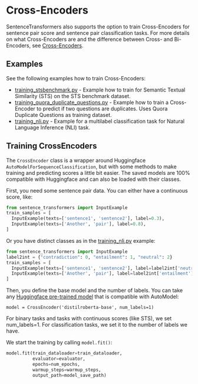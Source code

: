 # Cross-Encoders
SentenceTransformers also supports the option to train Cross-Encoders for sentence pair score and sentence pair classification tasks. For more details on what Cross-Encoders are and the difference between Cross- and Bi-Encoders, see [Cross-Encoders](../../applications/cross-encoder/README.md).

## Examples
See the following examples how to train Cross-Encoders:
- [training_stsbenchmark.py](training_stsbenchmark.py) - Example how to train for Semantic Textual Similarity (STS) on the STS benchmark dataset.
- [training_quora_duplicate_questions.py](training_quora_duplicate_questions.py) - Example how to train a Cross-Encoder to predict if two questions are duplicates. Uses Quora Duplicate Questions as training dataset.
- [training_nli.py](training_nli.py) - Example for a multilabel classification task for Natural Language Inference (NLI) task.

## Training CrossEncoders

The `CrossEncoder` class is a wrapper around Huggingface `AutoModelForSequenceClassification`, but with some methods to make training and predicting scores a little bit easier. The saved models are 100% compatible with Huggingface and can also be loaded with their classes.

First, you need some sentence pair data. You can either have a continuous score, like:
```python
from sentence_transformers import InputExample
train_samples = [
  InputExample(texts=['sentence1', 'sentence2'], label=0.3),
  InputExample(texts=['Another', 'pair'], label=0.8),
]
```

Or you have distinct classes as in the [training_nli.py](training_nli.py) example:
```python
from sentence_transformers import InputExample
label2int = {"contradiction": 0, "entailment": 1, "neutral": 2}
train_samples = [
  InputExample(texts=['sentence1', 'sentence2'], label=label2int['neutral']),
  InputExample(texts=['Another', 'pair'], label=label2int['entailment']),
]
```

Then, you define the base model and the number of labels. You can take any [Huggingface pre-trained model](https://huggingface.co/transformers/pretrained_models.html) that is compatible with AutoModel:
```
model = CrossEncoder('distilroberta-base', num_labels=1)
```

For binary tasks and tasks with continuous scores (like STS), we set num_labels=1. For classification tasks, we set it to the number of labels we have.

We start the training by calling `model.fit()`:
```python
model.fit(train_dataloader=train_dataloader,
          evaluator=evaluator,
          epochs=num_epochs,
          warmup_steps=warmup_steps,
          output_path=model_save_path)
```



